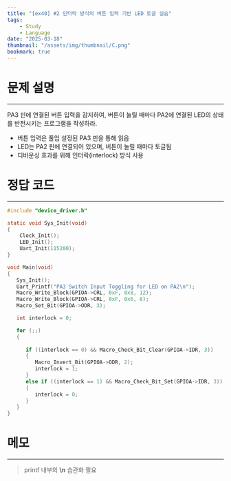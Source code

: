 ```yaml
---
title: "[ex40] #2 인터락 방식의 버튼 입력 기반 LED 토글 실습"
tags:
    - Study
    - Language
date: "2025-03-18"
thumbnail: "/assets/img/thumbnail/C.png"
bookmark: true
---
```

# 문제 설명
---
PA3 핀에 연결된 버튼 입력을 감지하여, 버튼이 눌릴 때마다 PA2에 연결된 LED의 상태를 반전시키는 프로그램을 작성하라.

- 버튼 입력은 풀업 설정된 PA3 핀을 통해 읽음
- LED는 PA2 핀에 연결되어 있으며, 버튼이 눌릴 때마다 토글됨
- 디바운싱 효과를 위해 인터락(interlock) 방식 사용

# 정답 코드
---

```c
#include "device_driver.h"

static void Sys_Init(void)
{
	Clock_Init();
	LED_Init();
	Uart_Init(115200);
}

void Main(void)
{
   Sys_Init();
   Uart_Printf("PA3 Switch Input Toggling for LED on PA2\n");
   Macro_Write_Block(GPIOA->CRL, 0xF, 0x8, 12);
   Macro_Write_Block(GPIOA->CRL, 0xF, 0x6, 8); 
   Macro_Set_Bit(GPIOA->ODR, 3);

   int interlock = 0;

   for (;;)
   {
    
      if ((interlock == 0) && Macro_Check_Bit_Clear(GPIOA->IDR, 3))
      {
         Macro_Invert_Bit(GPIOA->ODR, 2);  
         interlock = 1;
      }
      else if ((interlock == 1) && Macro_Check_Bit_Set(GPIOA->IDR, 3))
      {
         interlock = 0;  
      }
   }
}
```

# 메모
---
> printf 내부의 **\n** 습관화 필요